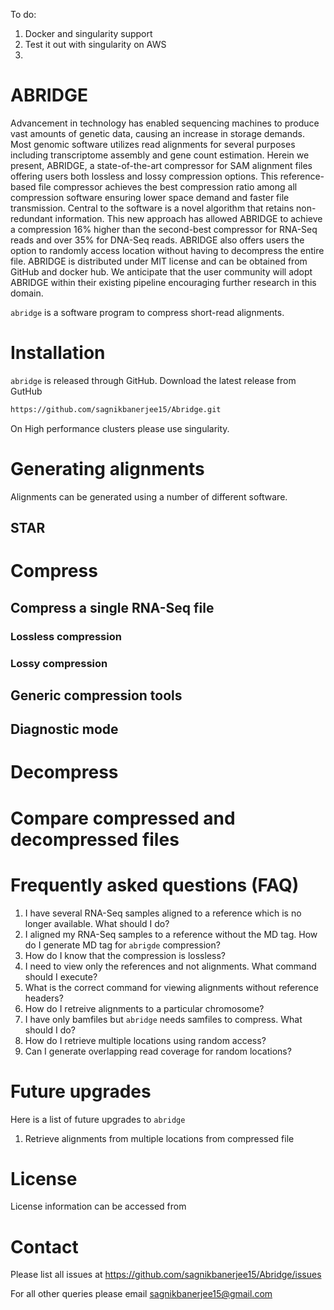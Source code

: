 To do:

1. Docker and singularity support
2. Test it out with singularity on AWS
3. 



# ABRIDGE

Advancement in technology has enabled sequencing machines to produce vast amounts of genetic data, causing an increase in storage demands. Most genomic software utilizes read alignments for several purposes including transcriptome assembly and gene count estimation. Herein we present, ABRIDGE, a state-of-the-art compressor for SAM alignment files offering users both lossless and lossy compression options. This reference-based  file compressor achieves the best compression ratio among all compression software ensuring lower space demand and faster file transmission. Central to the software is a novel algorithm that retains non-redundant information. This new approach has allowed ABRIDGE to achieve a compression 16% higher than the second-best compressor for RNA-Seq reads and over 35% for DNA-Seq reads.  ABRIDGE also offers users the option to randomly access location without having to decompress the entire file. ABRIDGE is distributed under MIT license and can be obtained from GitHub and docker hub.  We anticipate that the user community will adopt ABRIDGE within their existing pipeline encouraging further research in this domain.

`abridge` is a software program to compress short-read alignments.  

# Installation

`abridge` is released through GitHub. Download the latest release from GutHub

```bash
https://github.com/sagnikbanerjee15/Abridge.git
```

On High performance clusters please use singularity.

# Generating alignments

Alignments can be generated using a number of different software. 

## STAR



# Compress

## Compress a single RNA-Seq file

### Lossless compression



### Lossy compression





## Generic compression tools



## Diagnostic mode



# Decompress





# Compare compressed and decompressed files



# Frequently asked questions (FAQ)

1. I have several RNA-Seq samples aligned to a reference which is no longer available. What should I do?
2. I aligned my RNA-Seq samples to a reference without the MD tag. How do I generate MD tag for `abrigde` compression?
3. How do I know that the compression is lossless?
4. I need to view only the references and not alignments. What command should I execute?
5. What is the correct command for viewing alignments without reference headers?
6. How do I retreive alignments to a particular chromosome?
7. I have only bamfiles but `abridge` needs samfiles to compress. What should I do?
8. How do I retrieve multiple locations using random access?
9. Can I generate overlapping read coverage for random locations?



# Future upgrades

Here is a list of future upgrades to `abridge`

1. Retrieve alignments from multiple locations from compressed file

# License

License information can be accessed from 

# Contact

Please list all issues at https://github.com/sagnikbanerjee15/Abridge/issues

For all other queries please email sagnikbanerjee15@gmail.com 